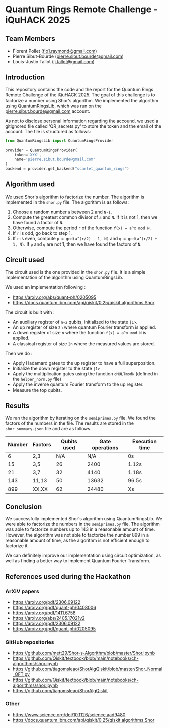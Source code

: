 # Quantum Rings Remote Challenge - iQuHACK 2025

## Team Members
- Florent Pollet (flo1.raymond@gmail.com)
- Pierre Sibut-Bourde (pierre.sibut.bourde@gmail.com)
- Louis-Justin Tallot (lj.tallot@gmail.com)

## Introduction
This repository contains the code and the report for the Quantum Rings Remote Challenge of the iQuHACK 2025. The goal of this challenge is to factorize a number using Shor's algorithm. We implemented the algorithm using QuantumRingsLib, which was run on the pierre.sibut.bourde@gmail.com account.

As not to disclose personal information regarding the accound, we used a gitignored file called 'QR_secrets.py' to store the token and the email of the account. The file is structured as follows:
```python
from QuantumRingsLib import QuantumRingsProvider

provider = QuantumRingsProvider(
    token='XXX',
    name='pierre.sibut.bourde@gmail.com'
)
backend = provider.get_backend("scarlet_quantum_rings")
```

## Algorithm used
We used Shor's algorithm to factorize the number. The algorithm is implemented in the `shor.py` file. The algorithm is as follows:
1. Choose a random number `a` between 2 and `N-1`.
2. Compute the greatest common divisor of `a` and `N`. If it is not 1, then we have found a factor of `N`.
3. Otherwise, compute the period `r` of the function `f(x) = a^x mod N`.
4. If `r` is odd, go back to step 1.
5. If `r` is even, compute `p = gcd(a^(r/2) - 1, N)` and `q = gcd(a^(r/2) + 1, N)`. If `p` and `q` are not 1, then we have found the factors of `N`.

## Circuit used
The circuit used is the one provided in the `shor.py` file. It is a simple implementation of the algorithm using QuantumRingsLib.

We used an implementation following :
- https://arxiv.org/abs/quant-ph/0205095
- https://docs.quantum.ibm.com/api/qiskit/0.25/qiskit.algorithms.Shor

The circuit is built with :
- An auxiliary register of `n+2` qubits, initialized to the state `|1>`.
- An up register of size `2n` where quantum Fourier transform is applied.
- A down register of size `n` where the function `f(x) = a^x mod N` is applied.
- A classical register of size `2n` where the measured values are stored.

Then we do : 
- Apply Hadamard gates to the up register to have a full superposition.
- Initialize the down register to the state `|1>`
- Apply the multiplication gates using the function `cMULTmodN` (defined in the `helper_norm.py` file)
- Apply the inverse quantum Fourier transform to the up register.
- Measure the top qubits.

## Results
We ran the algorithm by iterating on the `semiprimes.py` file. We found the factors of the numbers in the file. The results are stored in the `shor_summary.json` file and are as follows.

| Number | Factors | Qubits used | Gate operations | Execution time |
|--------|---------|-------------|-----------------|----------------|
|  6     | 2,3     | N/A         | N/A             | 0s             |
|  15    | 3,5     | 26          | 2400            | 1.12s          |
|  21    | 3,7     | 32          | 4140            | 1.18s          |
|  143   | 11,13   | 50          | 13632           | 96.5s          |
|  899   | XX,XX   | 62          | 24480           | Xs             |

## Conclusion
We successfully implemented Shor's algorithm using QuantumRingsLib. We were able to factorize the numbers in the `semiprimes.py` file. The algorithm was able to factorize numbers up to 143 in a reasonable amount of time. However, the algorithm was not able to factorize the number 899 in a reasonable amount of time, as the algorithm is not efficient enough to factorize it. 

We can definitely improve our implementation using circuit optimization, as well as finding a better way to implement Quantum Fourier Transform.

## References used during the Hackathon
### ArXiV papers
- https://arxiv.org/pdf/2306.09122
- https://arxiv.org/pdf/quant-ph/0408006
- https://arxiv.org/pdf/1411.6758
- https://arxiv.org/abs/2405.17021v2
- https://arxiv.org/pdf/2306.09122
- https://arxiv.org/pdf/quant-ph/0205095

### GitHub repositories
- https://github.com/mett29/Shor-s-Algorithm/blob/master/Shor.ipynb
- https://github.com/Qiskit/textbook/blob/main/notebooks/ch-algorithms/shor.ipynb
- https://github.com/tiagomsleao/ShorAlgQiskit/blob/master/Shor_Normal_QFT.py
- https://github.com/Qiskit/textbook/blob/main/notebooks/ch-algorithms/shor.ipynb
- https://github.com/tiagomsleao/ShorAlgQiskit

### Other
- https://www.science.org/doi/10.1126/science.aad9480
- https://docs.quantum.ibm.com/api/qiskit/0.25/qiskit.algorithms.Shor
